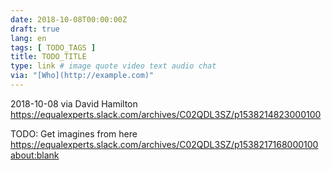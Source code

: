 ```yaml
---
date: 2018-10-08T00:00:00Z
draft: true
lang: en
tags: [ TODO_TAGS ]
title: TODO_TITLE
type: link # image quote video text audio chat
via: "[Who](http://example.com)"
---
```



2018-10-08 via David Hamilton
https://equalexperts.slack.com/archives/C02QDL3SZ/p1538214823000100

TODO: Get imagines from here https://equalexperts.slack.com/archives/C02QDL3SZ/p1538217168000100
[about:blank](about:blank)

